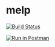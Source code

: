 # melp
[![Build Status](https://travis-ci.org/neftalyluis/melp.svg?branch=master)](https://travis-ci.org/neftalyluis/melp)

[![Run in Postman](https://run.pstmn.io/button.svg)](https://app.getpostman.com/run-collection/fb1d04038211153c3ef6)